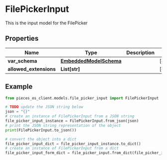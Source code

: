 # FilePickerInput

This is the input model for the FilePicker

## Properties

Name | Type | Description | Notes
------------ | ------------- | ------------- | -------------
**var_schema** | [**EmbeddedModelSchema**](EmbeddedModelSchema) |  | [optional] 
**allowed_extensions** | **List[str]** |  | [optional] 

## Example

```python
from pieces_os_client.models.file_picker_input import FilePickerInput

# TODO update the JSON string below
json = "{}"
# create an instance of FilePickerInput from a JSON string
file_picker_input_instance = FilePickerInput.from_json(json)
# print the JSON string representation of the object
print(FilePickerInput.to_json())

# convert the object into a dict
file_picker_input_dict = file_picker_input_instance.to_dict()
# create an instance of FilePickerInput from a dict
file_picker_input_form_dict = file_picker_input.from_dict(file_picker_input_dict)
```


